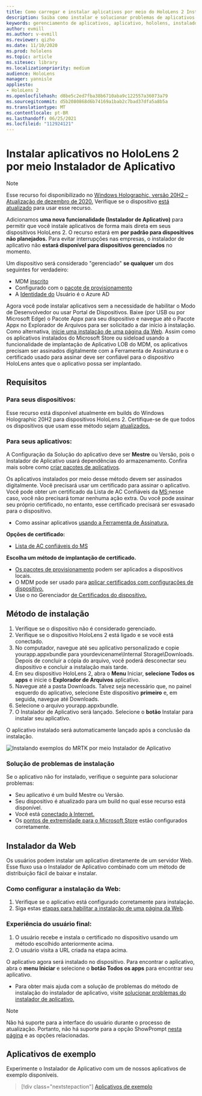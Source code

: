 ```yaml
---
title: Como carregar e instalar aplicativos por meio do HoloLens 2 Instalador de Aplicativo
description: Saiba como instalar e solucionar problemas de aplicativos com o instalador de aplicativo e o side load e instalar aplicativos por meio da interface do usuário.
keywords: gerenciamento de aplicativos, aplicativo, hololens, instalador de aplicativo
author: evmill
ms.author: v-evmill
ms.reviewer: qizho
ms.date: 11/10/2020
ms.prod: hololens
ms.topic: article
ms.sitesec: library
ms.localizationpriority: medium
audience: HoloLens
manager: yannisle
appliesto:
- HoloLens 2
ms.openlocfilehash: d8be5c2ed7fba38b6710aba9c122557a36073a79
ms.sourcegitcommit: d5b2080868d6b74169a1bab2c7bad37dfa5a8b5a
ms.translationtype: MT
ms.contentlocale: pt-BR
ms.lasthandoff: 06/25/2021
ms.locfileid: "112924121"
---
```

# <a name="install-apps-on-hololens-2-via-app-installer"></a>Instalar aplicativos no HoloLens 2 por meio Instalador de Aplicativo

> [!NOTE]
> Esse recurso foi disponibilizado no [Windows Holographic, versão 20H2 – Atualização de dezembro de 2020.](hololens-release-notes.md) Verifique se o dispositivo [está atualizado](hololens-update-hololens.md) para usar esse recurso.

Adicionamos **uma nova funcionalidade (Instalador de Aplicativo)** para permitir que você instale aplicativos de forma mais direta em seus dispositivos HoloLens 2. O recurso estará em **por padrão para dispositivos não planejados.** Para evitar interrupções nas empresas, o instalador de aplicativo não **estará disponível para dispositivos gerenciados** no momento.  

Um dispositivo será considerado "gerenciado" **se qualquer** um dos seguintes for verdadeiro:

- MDM [inscrito](hololens-enroll-mdm.md)
- Configurado com o [pacote de provisionamento](hololens-provisioning.md)
- A [Identidade do](hololens-identity.md) Usuário é o Azure AD

Agora você pode instalar aplicativos sem a necessidade de habilitar o Modo de Desenvolvedor ou usar Portal de Dispositivos.  Baixe (por USB ou por Microsoft Edge) o Pacote Appx para seu dispositivo e navegue até o Pacote Appx no Explorador de Arquivos para ser solicitado a dar início à instalação.  Como alternativa, [inicie uma instalação de uma página da Web](https://docs.microsoft.com/windows/msix/app-installer/installing-windows10-apps-web).  Assim como os aplicativos instalados do Microsoft Store ou sideload usando a funcionalidade de implantação de Aplicativo [](https://docs.microsoft.com/windows/win32/appxpkg/how-to-sign-a-package-using-signtool) LOB [](https://docs.microsoft.com/windows/win32/appxpkg/how-to-sign-a-package-using-signtool#security-considerations) do MDM, os aplicativos precisam ser assinados digitalmente com a Ferramenta de Assinatura e o certificado usado para assinar deve ser confiável para o dispositivo HoloLens antes que o aplicativo possa ser implantado.

## <a name="requirements"></a>Requisitos

### <a name="for-your-devices"></a>Para seus dispositivos:

Esse recurso está disponível atualmente em builds do Windows Holographic 20H2 para dispositivos HoloLens 2. Certifique-se de que todos os dispositivos que usam esse método sejam [atualizados.](hololens-update-hololens.md)

### <a name="for-your-apps"></a>Para seus aplicativos:

A Configuração da Solução do  aplicativo deve ser **Mestre** ou Versão, pois o Instalador de Aplicativo usará dependências do armazenamento. Confira mais sobre como [criar pacotes de aplicativos](https://docs.microsoft.com/windows/msix/app-installer/create-appinstallerfile-vs).

Os aplicativos instalados por meio desse método devem ser assinados digitalmente. Você precisará usar um certificado para assinar o aplicativo. Você pode obter um certificado da Lista de AC Confiáveis da [MS;](https://ccadb-public.secure.force.com/microsoft/IncludedCACertificateReportForMSFT)nesse caso, você não precisará tomar nenhuma ação extra. Ou você pode assinar seu próprio certificado, no entanto, esse certificado precisará ser esvasado para o dispositivo.

- Como assinar aplicativos [usando a Ferramenta de Assinatura.](https://docs.microsoft.com/windows/win32/appxpkg/how-to-sign-a-package-using-signtool)

**Opções de certificado:**

- [Lista de AC confiáveis do MS](https://ccadb-public.secure.force.com/microsoft/IncludedCACertificateReportForMSFT)

**Escolha um método de implantação de certificado.**

- [Os pacotes de provisionamento](hololens-provisioning.md) podem ser aplicados a dispositivos locais.
- O MDM pode ser usado para [aplicar certificados com configurações de dispositivo.](https://docs.microsoft.com/mem/intune/protect/certificates-configure)
- Use o no Gerenciador [de Certificados do dispositivo.](certificate-manager.md)

## <a name="installation-method"></a>Método de instalação

1. Verifique se o dispositivo não é considerado gerenciado.
1. Verifique se o dispositivo HoloLens 2 está ligado e se você está conectado.
1. No computador, navegue até seu aplicativo personalizado e copie yourapp.appxbundle para yourdevicename\Internal Storage\Downloads.
    Depois de concluir a cópia do arquivo, você poderá desconectar seu dispositivo e concluir a instalação mais tarde.
1. Em seu dispositivo HoloLens 2, abra o **Menu** Iniciar, **selecione Todos os apps** e inicie o **Explorador de Arquivos** aplicativo.
1. Navegue até a pasta Downloads. Talvez seja necessário que, no painel esquerdo do aplicativo, selecione Este dispositivo **primeiro** e, em seguida, navegue até Downloads.
1. Selecione o arquivo yourapp.appxbundle.
1. O Instalador de Aplicativo será lançado. Selecione o **botão** Instalar para instalar seu aplicativo.

O aplicativo instalado será automaticamente lançado após a conclusão da instalação.

![Instalando exemplos do MRTK por meio Instalador de Aplicativo](images/hololens-app-installer-picture.jpg)

### <a name="troubleshooting-installs"></a>Solução de problemas de instalação

Se o aplicativo não for instalado, verifique o seguinte para solucionar problemas:

- Seu aplicativo é um build Mestre ou Versão.
- Seu dispositivo é atualizado para um build no qual esse recurso está disponível.
- Você está [conectado à Internet.](hololens-network.md)
- Os [pontos de extremidade para o Microsoft Store](hololens-offline.md) estão configurados corretamente.  

## <a name="web-installer"></a>Instalador da Web

Os usuários podem instalar um aplicativo diretamente de um servidor Web. Esse fluxo usa o Instalador de Aplicativo combinado com um método de distribuição fácil de baixar e instalar.

### <a name="how-to-set-up-web-install"></a>Como configurar a instalação da Web:

1. Verifique se o aplicativo está configurado corretamente para instalação.
1. Siga estas [etapas para habilitar a instalação de uma página da Web](https://docs.microsoft.com/windows/msix/app-installer/installing-windows10-apps-web#how-to-enable-this-on-a-webpage).

### <a name="end-user-experience"></a>Experiência do usuário final:

1. O usuário recebe e instala o certificado no dispositivo usando um método escolhido anteriormente acima.
1. O usuário visita a URL criada na etapa acima.

O aplicativo agora será instalado no dispositivo. Para encontrar o aplicativo, abra o **menu Iniciar** e selecione o **botão Todos os apps** para encontrar seu aplicativo.

- Para obter mais ajuda com a solução de problemas do método de instalação do instalador de aplicativo, visite [solucionar problemas do instalador de aplicativo.](https://docs.microsoft.com/windows/msix/app-installer/troubleshoot-appinstaller-issues)

> [!NOTE]
> Não há suporte para a interface do usuário durante o processo de atualização. Portanto, não há suporte para a opção ShowPrompt [nesta página](https://docs.microsoft.com/windows/msix/app-installer/update-settings) e as opções relacionadas.

## <a name="sample-apps"></a>Aplicativos de exemplo

Experimente o Instalador de Aplicativo com um de nossos aplicativos de exemplo disponíveis. 
> [!div class="nextstepaction"]
> [Aplicativos de exemplo](https://docs.microsoft.com/windows/mixed-reality/develop/features-and-samples?tabs=unity#sample-apps)

